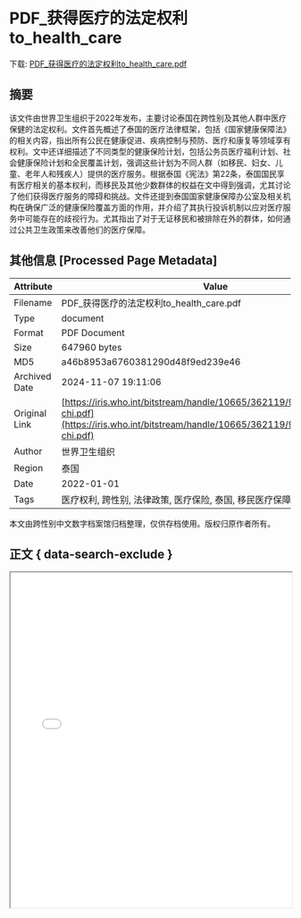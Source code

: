 # PDF_获得医疗的法定权利to_health_care

<!-- tcd_download_link -->
下载: <a href="../PDF_获得医疗的法定权利to_health_care.pdf" download>PDF_获得医疗的法定权利to_health_care.pdf</a>
<!-- tcd_download_link_end -->

## 摘要

<!-- tcd_abstract -->
该文件由世界卫生组织于2022年发布，主要讨论泰国在跨性别及其他人群中医疗保健的法定权利。文件首先概述了泰国的医疗法律框架，包括《国家健康保障法》的相关内容，指出所有公民在健康促进、疾病控制与预防、医疗和康复等领域享有权利。文中还详细描述了不同类型的健康保险计划，包括公务员医疗福利计划、社会健康保险计划和全民覆盖计划，强调这些计划为不同人群（如移民、妇女、儿童、老年人和残疾人）提供的医疗服务。根据泰国《宪法》第22条，泰国国民享有医疗相关的基本权利，而移民及其他少数群体的权益在文中得到强调，尤其讨论了他们获得医疗服务的障碍和挑战。文件还提到泰国国家健康保障办公室及相关机构在确保广泛的健康保险覆盖方面的作用，并介绍了其执行投诉机制以应对医疗服务中可能存在的歧视行为。尤其指出了对于无证移民和被排除在外的群体，如何通过公共卫生政策来改善他们的医疗保障。

<!-- tcd_abstract_end -->

## 其他信息 [Processed Page Metadata]

| Attribute       | Value                                  |
|-----------------|----------------------------------------|
| Filename        | PDF_获得医疗的法定权利to_health_care.pdf                             |
| Type            | document                                 |
| Format          | PDF Document                               |
| Size            | 647960 bytes                           |
| MD5             | a46b8953a6760381290d48f9ed239e46                                  |
| Archived Date   | 2024-11-07 19:11:06                             |
| Original Link   | [https://iris.who.int/bitstream/handle/10665/362119/9789240056367-chi.pdf](https://iris.who.int/bitstream/handle/10665/362119/9789240056367-chi.pdf)                         |
| Author          | 世界卫生组织                               |
| Region          | 泰国                               |
| Date            | 2022-01-01                                 |
| Tags            | 医疗权利, 跨性别, 法律政策, 医疗保险, 泰国, 移民医疗保障, 社会健康保障                                 |

本文由跨性别中文数字档案馆归档整理，仅供存档使用。版权归原作者所有。


## 正文 { data-search-exclude }

<!-- tcd_main_text -->
<iframe src="../PDF_获得医疗的法定权利to_health_care.pdf" width="100%" height="600px">
    <p>无法显示PDF，请下载查看。</p>
</iframe>
<!-- tcd_main_text_end -->

